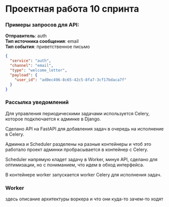 # Проектная работа 10 спринта

### Примеры запросов для API:  
**Отправитель**: auth  
**Тип источника сообщения**: email   
**Тип события**: приветственное письмо  
```json
{
  "service": "auth",
  "channel": "email",
  "type": "welcome_letter",
  "payload": {
    "user_id": "ad0ec496-8c65-42c5-8fa7-3cf17bdaca7f"
  }
}
```

### Рассылка уведомлений

Для управления периодическими задачами используется Celery, которое 
подключается к админке в Django.

Сделано API на FastAPI для добавления задач в очередь на исполнение в Celery.

Админка и Scheduler разделены на разные контейнеры и чтоб это работало проект админки пробрасывается
в контейнер с Celery. 

Scheduler напрямую кладет задачу в Worker, минуя API, сделано для оптимизации, 
но с пониманием, что идем в обход интерфейса. 

В контейнере worker запускается worker Celery для исполнения задач.

### Worker

здесь описание архитектуры воркера и что они куда-то зачем-то ходят